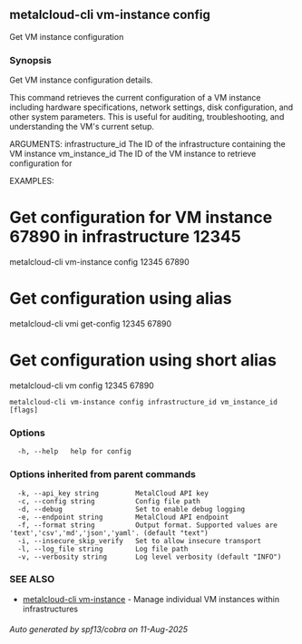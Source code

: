 ## metalcloud-cli vm-instance config

Get VM instance configuration

### Synopsis

Get VM instance configuration details.

This command retrieves the current configuration of a VM instance including
hardware specifications, network settings, disk configuration, and other
system parameters. This is useful for auditing, troubleshooting, and
understanding the VM's current setup.

ARGUMENTS:
  infrastructure_id  The ID of the infrastructure containing the VM instance
  vm_instance_id     The ID of the VM instance to retrieve configuration for

EXAMPLES:
  # Get configuration for VM instance 67890 in infrastructure 12345
  metalcloud-cli vm-instance config 12345 67890
  
  # Get configuration using alias
  metalcloud-cli vmi get-config 12345 67890
  
  # Get configuration using short alias
  metalcloud-cli vm config 12345 67890

```
metalcloud-cli vm-instance config infrastructure_id vm_instance_id [flags]
```

### Options

```
  -h, --help   help for config
```

### Options inherited from parent commands

```
  -k, --api_key string         MetalCloud API key
  -c, --config string          Config file path
  -d, --debug                  Set to enable debug logging
  -e, --endpoint string        MetalCloud API endpoint
  -f, --format string          Output format. Supported values are 'text','csv','md','json','yaml'. (default "text")
  -i, --insecure_skip_verify   Set to allow insecure transport
  -l, --log_file string        Log file path
  -v, --verbosity string       Log level verbosity (default "INFO")
```

### SEE ALSO

* [metalcloud-cli vm-instance](metalcloud-cli_vm-instance.md)	 - Manage individual VM instances within infrastructures

###### Auto generated by spf13/cobra on 11-Aug-2025

